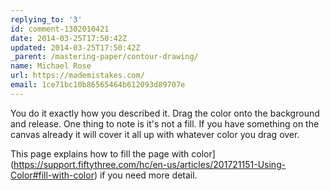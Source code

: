 ```yaml
---
replying_to: '3'
id: comment-1302010421
date: 2014-03-25T17:50:42Z
updated: 2014-03-25T17:50:42Z
_parent: /mastering-paper/contour-drawing/
name: Michael Rose
url: https://mademistakes.com/
email: 1ce71bc10b86565464b612093d89707e
---
```


You do it exactly how you described it. Drag the color onto the background
and release. One thing to note is it's not a fill. If you have something on the
canvas already it will cover it all up with whatever color you drag over.

This page explains how to fill the page with color](https://support.fiftythree.com/hc/en-us/articles/201721151-Using-Color#fill-with-color) if you need more detail.


